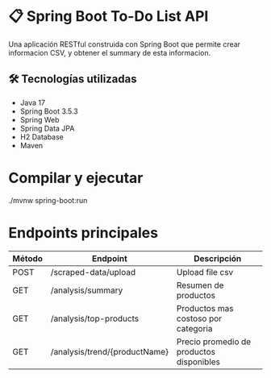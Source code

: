 # 📋 Spring Boot To-Do List API

Una aplicación RESTful construida con Spring Boot que permite crear informacion CSV, y obtener el summary de esta informacion.

## 🛠️ Tecnologías utilizadas

- Java 17
- Spring Boot 3.5.3
- Spring Web
- Spring Data JPA
- H2 Database 
- Maven

 
# Compilar y ejecutar
./mvnw spring-boot:run

# Endpoints principales

| Método | Endpoint                      | Descripción                              |
|--------|-------------------------------|------------------------------------------|
| POST   | /scraped-data/upload          | Upload file csv                          |
| GET    | /analysis/summary             | Resumen de productos                     |
| GET    | /analysis/top-products        | Productos mas costoso por categoria      |
| GET    | /analysis/trend/{productName} | Precio promedio de productos disponibles |
 
